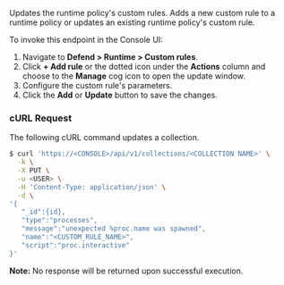 Updates the runtime policy's custom rules.
Adds a new custom rule to a runtime policy or updates an existing runtime policy's custom rule.

To invoke this endpoint in the Console UI:

1. Navigate to **Defend > Runtime > Custom rules**.
2. Click **+ Add rule** or the dotted icon under the **Actions** column and choose to the **Manage** cog icon to open the update window.
3. Configure the custom rule's parameters. 
4. Click the **Add** or **Update** button to save the changes.

### cURL Request

The following cURL command updates a collection.

```bash
$ curl 'https://<CONSOLE>/api/v1/collections/<COLLECTION NAME>' \
  -k \
  -X PUT \
  -u <USER> \
  -H 'Content-Type: application/json' \
  -d \
'{
   "_id":{id},
   "type":"processes",
   "message":"unexpected %proc.name was spawned",
   "name":"<CUSTOM_RULE_NAME>",
   "script":"proc.interactive"
}'
```

**Note:** No response will be returned upon successful execution.
